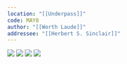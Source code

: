 ```yaml
---
location: "[[Underpass]]"
code: MAY8
author: "[[Worth Laude]]"
addressee: "[[Herbert S. Sinclair]]"
---
```

![](https://i.imgur.com/QHw6ntN.png)
![](https://i.imgur.com/NQsJGrN.png)
![](https://i.imgur.com/fGIKIWs.png)
![](https://i.imgur.com/ACeU4E4.png)

